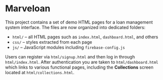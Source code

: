 # Marveloan

This project contains a set of demo HTML pages for a loan management
system interface. The files are now organized into dedicated folders:

- `html/` – all HTML pages such as `index.html`, `dashboard.html`, and others
- `css/` – styles extracted from each page
- `js/` – JavaScript modules including `firebase-config.js`

Users can register via `html/signup.html` and then log in through
`html/index.html`. After authentication you are taken to
`html/dashboard.html` which links to various functional pages, including the
**Collections** screen located at `html/collections.html`.
